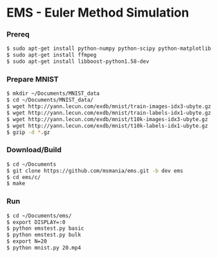 # EMS - Euler Method Simulation
### Prereq
```sh
$ sudo apt-get install python-numpy python-scipy python-matplotlib
$ sudo apt-get install ffmpeg
$ sudo apt-get install libboost-python1.58-dev
```

### Prepare MNIST
```sh
$ mkdir ~/Documents/MNIST_data
$ cd ~/Documents/MNIST_data/
$ wget http://yann.lecun.com/exdb/mnist/train-images-idx3-ubyte.gz
$ wget http://yann.lecun.com/exdb/mnist/train-labels-idx1-ubyte.gz
$ wget http://yann.lecun.com/exdb/mnist/t10k-images-idx3-ubyte.gz
$ wget http://yann.lecun.com/exdb/mnist/t10k-labels-idx1-ubyte.gz
$ gzip -d *.gz
```

### Download/Build
```sh
$ cd ~/Documents
$ git clone https://github.com/msmania/ems.git -b dev ems
$ cd ems/c/
$ make
```

### Run
```sh
$ cd ~/Documents/ems/
$ export DISPLAY=:0
$ python emstest.py basic
$ python emstest.py bulk
$ export N=20
$ python mnist.py 20.mp4
```
